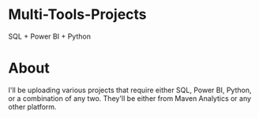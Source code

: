 # Multi-Tools-Projects 
SQL + Power BI + Python
# About
 I'll be uploading various projects that require either SQL, Power BI, Python, or a combination of any two. They'll be either from Maven Analytics or any other platform.
